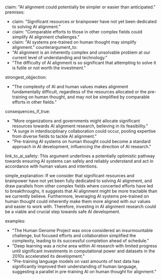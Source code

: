 claim: "AI alignment could potentially be simpler or easier than anticipated."
premises:
  - claim: "Significant resources or brainpower have not yet been dedicated to solving AI alignment."
  - claim: "Comparable efforts to those in other complex fields could simplify AI alignment challenges."
  - claim: "AI systems pre-trained on human thought may simplify alignment."
counterargument_to:
  - "AI alignment is an inherently complex and unsolvable problem at our current level of understanding and technology."
  - "The difficulty of AI alignment is so significant that attempting to solve it is futile or not worth the investment."

strongest_objjection:
  - "The complexity of AI and human values makes alignment fundamentally difficult, regardless of the resources allocated or the pre-training on human thought, and may not be simplified by comparable efforts in other fields."

consequences_if_true:
  - "More organizations and governments might allocate significant resources towards AI alignment research, believing in its feasibility."
  - "A surge in interdisciplinary collaboration could occur, pooling expertise from diverse fields to tackle AI alignment."
  - "Pre-training AI systems on human thought could become a standard approach in AI development, influencing the direction of AI research."

link_to_ai_safety: This argument underlines a potentially optimistic pathway towards ensuring AI systems can safely and reliably understand and act in accordance with human values and intentions.

simple_explanation: If we consider that significant resources and brainpower have not yet been fully dedicated to solving AI alignment, and draw parallels from other complex fields where concerted efforts have led to breakthroughs, it suggests that AI alignment might be more tractable than we currently believe. Furthermore, leveraging AI systems pre-trained on human thought could inherently make them more aligned with our values and easier to work with. Therefore, investing in AI alignment research could be a viable and crucial step towards safe AI development.

examples:
  - "The Human Genome Project was once considered an insurmountable challenge, but focused efforts and collaboration simplified the complexity, leading to its successful completion ahead of schedule."
  - "Deep learning was a niche area within AI research with limited progress until significant investments in computational power and datasets in the 2010s accelerated its development."
  - "Pre-training language models on vast amounts of text data has significantly improved their understanding of human language, suggesting a parallel in pre-training AI on human thought for alignment."